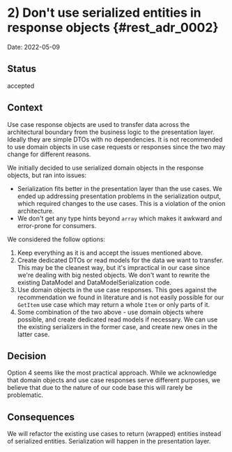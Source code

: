 # 2) Don't use serialized entities in response objects {#rest_adr_0002}

Date: 2022-05-09

## Status

accepted

## Context

Use case response objects are used to transfer data across the architectural boundary from the business logic to the presentation layer. Ideally they are simple DTOs with no dependencies. It is not recommended to use domain objects in use case requests or responses since the two may change for different reasons.

We initially decided to use serialized domain objects in the response objects, but ran into issues:
* Serialization fits better in the presentation layer than the use cases. We ended up addressing presentation problems in the serialization output, which required changes to the use cases. This is a violation of the onion architecture.
* We don't get any type hints beyond `array` which makes it awkward and error-prone for consumers.

We considered the follow options:
1. Keep everything as it is and accept the issues mentioned above.
2. Create dedicated DTOs or read models for the data we want to transfer. This may be the cleanest way, but it's impractical in our case since we're dealing with big nested objects. We don't want to rewrite the existing DataModel and DataModelSerialization code.
3. Use domain objects in the use case responses. This goes against the recommendation we found in literature and is not easily possible for our `GetItem` use case which may return a whole `Item` or only parts of it.
4. Some combination of the two above - use domain objects where possible, and create dedicated read models if necessary. We can use the existing serializers in the former case, and create new ones in the latter case.

## Decision

Option 4 seems like the most practical approach. While we acknowledge that domain objects and use case responses serve different purposes, we believe that due to the nature of our code base this will rarely be problematic.

## Consequences

We will refactor the existing use cases to return (wrapped) entities instead of serialized entities. Serialization will happen in the presentation layer.
